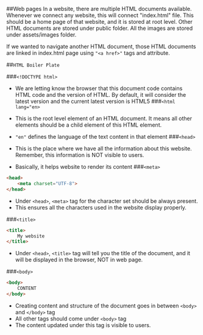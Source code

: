 ##Web pages
In a website, there are multiple HTML documents available.
Whenever we connect any website, this will connect "index.html" file.
This should be a home page of that website, and it is stored at root level.
Other HTML documents are stored under public folder.
All the images are stored under assets/images folder.

If we wanted to navigate another HTML document,
those HTML documents are linked in index.html page using `"<a href>"` tags and attribute.

##`HTML Boiler Plate`

###`<!DOCTYPE html>`  

- We are letting know the browser that this document code contains HTML code and the version of HTML.
  By default, it will consider the latest version and the current latest version is HTML5
###`<html lang="en>`  

- This is the root level element of an HTML document. It means all other elements should be a child element of this HTML element.
- `"en"` defines the language of the text content in that element
###`<head>`  

- This is the place where we have all the information about this website. Remember, this information is NOT visible to users.
- Basically, it helps website to render its content
###`<meta>`  
```html
<head>
    <meta charset="UTF-8">
</head>
```

- Under `<head>`, `<meta>` tag for the character set should be always present.
- This ensures all the characters used in the website display properly.

###`<title>`  
``` html
<title>
    My website
</title>
```

- Under `<head>`, `<title>` tag will tell you the title of the document, and it will be displayed in the browser, NOT in web page.


###`<body>`  
```html
<body>
    CONTENT
</body>
```

- Creating content and structure of the document goes in between `<body>` and `</body>` tag
- All other tags should come under `<body>` tag
- The content updated under this tag is visible to users.

